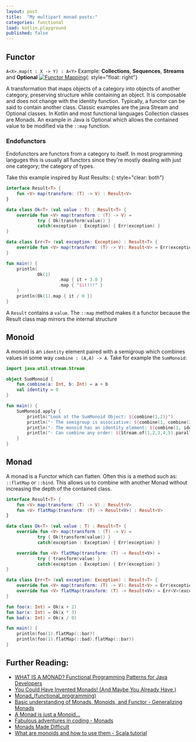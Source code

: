 ```yaml
---
layout: post
title:  "My multipart monad posts:" 
categories: functional
load: kotlin.playground
published: false
---
```


## Functor 
`A<X>.map(t : X -> Y) : A<Y>`
Example: **Collections**, **Sequences**, **Streams** and **Optional**
[![Functor Mapping](https://www.plantuml.com/plantuml/png/RP0_IySm48Rt-nG7BZfq49poar3n3pWvA2xYS3P76qZJa5u64R-xRQyLMynqUOwNzqdgKIXBwGECANY1wgtppd5yhon0GzdXosTY_094ynY5MyudmEbKrWtb8_0hXS8pCdVBVTlAy2pPntPPwQWhnq9D1z-WZKWj-OZ_59_TtjnVFLpYKn8_H0hNiubLbL-sEjcjjgTqlZ9Z_XXUd7OnTTsb51cpYHyI2ktn3HmTwi_LqrZwy0C0)](https://www.plantuml.com/plantuml/umla/RP0_IySm48Rt-nG7BZfq49poar3n3pWvA2xYS3P76qZJa5u64R-xRQyLMynqUOwNzqdgKIXBwGECANY1wgtppd5yhon0GzdXosTY_094ynY5MyudmEbKrWtb8_0hXS8pCdVBVTlAy2pPntPPwQWhnq9D1z-WZKWj-OZ_59_TtjnVFLpYKn8_H0hNiubLbL-sEjcjjgTqlZ9Z_XXUd7OnTTsb51cpYHyI2ktn3HmTwi_LqrZwy0C0){: style="float: right"}

A transformation that maps objects of a category into objects of another category, preserving structure while containing an object. It is composable and does not change with the identity function. Typically, a functor can be said to contain another class. Classic examples are the java Stream and Optional classes. In Kotlin and most functional languages Collection classes are Monads. An example in Java is Optional which allows the contained value to be modified via the `::map` function.

### Endofunctors
Endofunctors are functors from a category to itself.  In most programming languges this is usually all functors since they're mostly dealing with just one category; the category of types.

Take this example inspired by Rust Results:
{: style="clear: both"}

```kotlin
interface Result<T> {
    fun <V> map(transform: (T) -> V) : Result<V>
}

data class Ok<T> (val value : T) : Result<T> {
    override fun <V> map(transform : (T) -> V) =
            try { Ok(transform(value)) }
            catch(exception : Exception) { Err(exception) }
}

data class Err<T> (val exception: Exception) : Result<T> {
    override fun <V> map(transform: (T) -> V): Result<V> = Err(exception)
}

fun main() {
    println(
            Ok(1)
                    .map { it + 3.0 }
                    .map { "$it!!!" }
    )
    println(Ok(1).map { it / 0 })
}
```

A `Result` contains a `value`.  The `::map` method makes it a functor because the Result class map mirrors the internal structure

## Monoid

A monoid is an `identity` element paired with a semigroup which combines values in some way `combine : (A,A) -> A`. Take for example the `SumMonoid`:

```kotlin
import java.util.stream.Stream

object SumMonoid {
    fun combine(a: Int, b: Int) = a + b
    val identity = 0
}

fun main() {
    SumMonoid.apply {
        println("Look at the SumMonoid Object: ${combine(1,2)}")
        println("- The semigroup is associative: ${combine(1, combine(2,3))} = ${combine(combine(1,2), 3)}")
        println("- The monoid has an identity element: ${combine(1, identity)}")
        println("- Can combine any order: ${Stream.of(1,2,3,4,5).parallel().reduce(identity, ::combine)}")
    }
}
```


## Monad

A monad is a Functor which can flatten. Often this is a method such as: `::flatMap` or `::bind`.  This allows us to combine with another Monad without increasing the depth of the contained class.

```kotlin
interface Result<T> {
    fun <V> map(transform: (T) -> V) : Result<V>
    fun <V> flatMap(transform: (T) -> Result<V>) : Result<V>
}

data class Ok<T> (val value : T) : Result<T> {
    override fun <V> map(transform : (T) -> V) =
            try { Ok(transform(value)) }
            catch(exception : Exception) { Err(exception) }

    override fun <V> flatMap(transform: (T) -> Result<V>) =
            try { transform(value) }
            catch(exception : Exception) { Err(exception) }
}

data class Err<T> (val exception: Exception) : Result<T> {
    override fun <V> map(transform: (T) -> V): Result<V> = Err(exception)
    override fun <V> flatMap(transform: (T) -> Result<V>) = Err<V>(exception)
}

fun foo(x: Int) = Ok(x + 2)
fun bar(x: Int) = Ok(x * 3)
fun bad(x: Int) = Ok(x / 0)

fun main() {
    println(foo(1).flatMap(::bar))
    println(foo(1).flatMap(::bad).flatMap(::bar))
}
```

## Further Reading:
- [WHAT IS A MONAD? Functional Programming Patterns for Java Developers](https://www.youtube.com/watch?v=8DJtc3zJ5nY)
- [You Could Have Invented Monads! (And Maybe You Already Have.)](http://blog.sigfpe.com/2006/08/you-could-have-invented-monads-and.html)
- [Monad_(functional_programming)](https://en.wikipedia.org/wiki/Monad_(functional_programming))
- [Basic understanding of Monads, Monoids, and Functor - Generalizing Monads](https://blog.knoldus.com/basic-understanding-of-monads-monoids-and-functor/#:~:text=Generalizing%20Monads,-A%20monad%20is&text=A%20monad%20can%20be%20seen,in%20the%20case%20of%20lists)
- [A Monad is just a Monoid…](https://michelestieven.medium.com/a-monad-is-just-a-monoid-a02bd2524f66)
- [Fabulous adventures in coding - Monads](https://ericlippert.com/category/monads/)
- [Monads Made Difficult](https://www.stephendiehl.com/posts/monads.html)
- [What are monoids and how to use them - Scala tutorial](https://www.youtube.com/watch?v=ppzvmI6azaw)